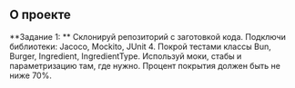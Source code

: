 

## О проекте

**Задание 1: ** Склонируй репозиторий с заготовкой кода.
Подключи библиотеки: Jacoco, Mockito, JUnit 4. 
Покрой тестами классы Bun, Burger, Ingredient, IngredientType.
Используй моки, стабы и параметризацию там, где нужно.
Процент покрытия должен быть не ниже 70%.



